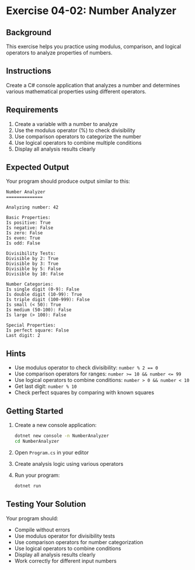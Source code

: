 # Exercise 04-02: Number Analyzer

## Background

This exercise helps you practice using modulus, comparison, and logical operators to analyze properties of numbers.

## Instructions

Create a C# console application that analyzes a number and determines various mathematical properties using different operators.

## Requirements

1. Create a variable with a number to analyze
2. Use the modulus operator (%) to check divisibility
3. Use comparison operators to categorize the number
4. Use logical operators to combine multiple conditions
5. Display all analysis results clearly

## Expected Output

Your program should produce output similar to this:

```
Number Analyzer
==============

Analyzing number: 42

Basic Properties:
Is positive: True
Is negative: False
Is zero: False
Is even: True
Is odd: False

Divisibility Tests:
Divisible by 2: True
Divisible by 3: True
Divisible by 5: False
Divisible by 10: False

Number Categories:
Is single digit (0-9): False
Is double digit (10-99): True
Is triple digit (100-999): False
Is small (< 50): True
Is medium (50-100): False
Is large (> 100): False

Special Properties:
Is perfect square: False
Last digit: 2
```

## Hints

- Use modulus operator to check divisibility: `number % 2 == 0`
- Use comparison operators for ranges: `number >= 10 && number <= 99`
- Use logical operators to combine conditions: `number > 0 && number < 10`
- Get last digit: `number % 10`
- Check perfect squares by comparing with known squares

## Getting Started

1. Create a new console application:
   ```bash
   dotnet new console -n NumberAnalyzer
   cd NumberAnalyzer
   ```

2. Open `Program.cs` in your editor

3. Create analysis logic using various operators

4. Run your program:
   ```bash
   dotnet run
   ```

## Testing Your Solution

Your program should:
- Compile without errors
- Use modulus operator for divisibility tests
- Use comparison operators for number categorization
- Use logical operators to combine conditions
- Display all analysis results clearly
- Work correctly for different input numbers